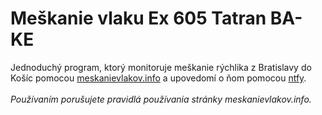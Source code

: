 # Meškanie vlaku Ex 605 Tatran BA-KE
Jednoduchý program, ktorý monitoruje meškanie rýchlika z Bratislavy do Košíc pomocou [meskanievlakov.info](https://meskanievlakov.info) a upovedomí o ňom pomocou [ntfy](https://ntfy.sh).\
\
*Používaním porušujete pravidlá používania stránky meskanievlakov.info.*